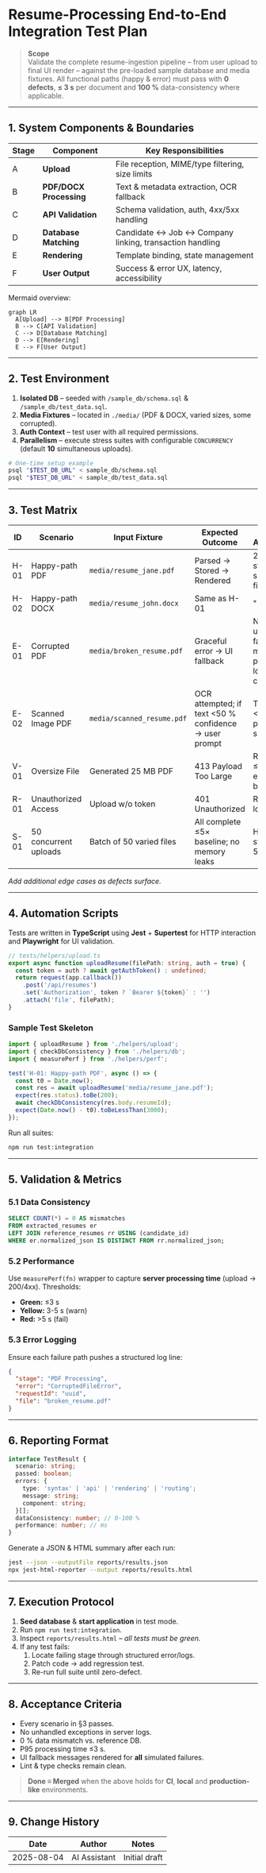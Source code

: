 # Resume-Processing End-to-End Integration Test Plan

> **Scope**  
> Validate the complete resume-ingestion pipeline – from user upload to final UI render – against the pre-loaded sample database and media fixtures. All functional paths (happy & error) must pass with **0 defects**, **≤ 3 s** per document and **100 %** data-consistency where applicable.

---

## 1. System Components & Boundaries
| Stage | Component | Key Responsibilities |
|-------|-----------|----------------------|
| A | **Upload** | File reception, MIME/type filtering, size limits |
| B | **PDF/DOCX Processing** | Text & metadata extraction, OCR fallback |
| C | **API Validation** | Schema validation, auth, 4xx/5xx handling |
| D | **Database Matching** | Candidate ↔︎ Job ↔︎ Company linking, transaction handling |
| E | **Rendering** | Template binding, state management |
| F | **User Output** | Success & error UX, latency, accessibility |

Mermaid overview:
```mermaid
graph LR
  A[Upload] --> B[PDF Processing]
  B --> C[API Validation]
  C --> D[Database Matching]
  D --> E[Rendering]
  E --> F[User Output]
```

---

## 2. Test Environment
1. **Isolated DB** – seeded with `/sample_db/schema.sql` & `/sample_db/test_data.sql`.
2. **Media Fixtures** – located in `./media/` (PDF & DOCX, varied sizes, some corrupted).
3. **Auth Context** – test user with all required permissions.
4. **Parallelism** – execute stress suites with configurable `CONCURRENCY` (default **10** simultaneous uploads).

```bash
# One-time setup example
psql "$TEST_DB_URL" < sample_db/schema.sql
psql "$TEST_DB_URL" < sample_db/test_data.sql
```

---

## 3. Test Matrix

| ID | Scenario | Input Fixture | Expected Outcome | Primary Assertions |
|----|----------|--------------|------------------|--------------------|
| H-01 | Happy-path PDF | `media/resume_jane.pdf` | Parsed → Stored → Rendered | 200 status; ≤3 s; 100 % field match |
| H-02 | Happy-path DOCX | `media/resume_john.docx` | Same as H-01 | " |
| E-01 | Corrupted PDF | `media/broken_resume.pdf` | Graceful error → UI fallback | No 500; user-facing message present; log entry created |
| E-02 | Scanned Image PDF | `media/scanned_resume.pdf` | OCR attempted; if text <50 % confidence → user prompt | Timeout <3 s; proper flag set |
| V-01 | Oversize File | Generated 25 MB PDF | 413 Payload Too Large | Response ≤100 ms; error banner |
| R-01 | Unauthorized Access | Upload w/o token | 401 Unauthorized | Redirect to login |
| S-01 | 50 concurrent uploads | Batch of 50 varied files | All complete ≤5× baseline; no memory leaks | Heap stable; no 5xx |

_Add additional edge cases as defects surface._

---

## 4. Automation Scripts
Tests are written in **TypeScript** using **Jest** + **Supertest** for HTTP interaction and **Playwright** for UI validation.

```typescript
// tests/helpers/upload.ts
export async function uploadResume(filePath: string, auth = true) {
  const token = auth ? await getAuthToken() : undefined;
  return request(app.callback())
    .post('/api/resumes')
    .set('Authorization', token ? `Bearer ${token}` : '')
    .attach('file', filePath);
}
```

### Sample Test Skeleton
```typescript
import { uploadResume } from './helpers/upload';
import { checkDbConsistency } from './helpers/db';
import { measurePerf } from './helpers/perf';

test('H-01: Happy-path PDF', async () => {
  const t0 = Date.now();
  const res = await uploadResume('media/resume_jane.pdf');
  expect(res.status).toBe(200);
  await checkDbConsistency(res.body.resumeId);
  expect(Date.now() - t0).toBeLessThan(3000);
});
```

Run all suites:
```bash
npm run test:integration
```

---

## 5. Validation & Metrics

### 5.1 Data Consistency
```sql
SELECT COUNT(*) = 0 AS mismatches
FROM extracted_resumes er
LEFT JOIN reference_resumes rr USING (candidate_id)
WHERE er.normalized_json IS DISTINCT FROM rr.normalized_json;
```

### 5.2 Performance
Use `measurePerf(fn)` wrapper to capture **server processing time** (upload → 200/4xx). Thresholds:
* **Green:** ≤3 s
* **Yellow:** 3-5 s (warn)
* **Red:** >5 s (fail)

### 5.3 Error Logging
Ensure each failure path pushes a structured log line:
```json
{
  "stage": "PDF Processing",
  "error": "CorruptedFileError",
  "requestId": "uuid",
  "file": "broken_resume.pdf"
}
```

---

## 6. Reporting Format
```typescript
interface TestResult {
  scenario: string;
  passed: boolean;
  errors: {
    type: 'syntax' | 'api' | 'rendering' | 'routing';
    message: string;
    component: string;
  }[];
  dataConsistency: number; // 0-100 %
  performance: number; // ms
}
```
Generate a JSON & HTML summary after each run:
```bash
jest --json --outputFile reports/results.json
npx jest-html-reporter --output reports/results.html
```

---

## 7. Execution Protocol
1. **Seed database** & **start application** in test mode.
2. Run `npm run test:integration`.
3. Inspect `reports/results.html` – _all tests must be green._
4. If any test fails:
   1. Locate failing stage through structured error/logs.
   2. Patch code → add regression test.
   3. Re-run full suite until zero-defect.

---

## 8. Acceptance Criteria
- Every scenario in §3 passes.
- No unhandled exceptions in server logs.
- 0 % data mismatch vs. reference DB.
- P95 processing time ≤3 s.
- UI fallback messages rendered for **all** simulated failures.
- Lint & type checks remain clean.

> **Done ≡ Merged** when the above holds for **CI**, **local** and **production-like** environments.

---

## 9. Change History
| Date | Author | Notes |
|------|--------|-------|
| 2025-08-04 | AI Assistant | Initial draft |
